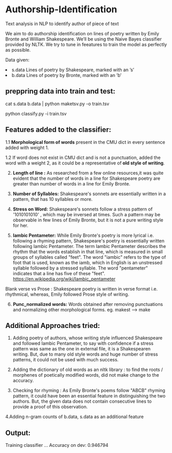 # Authorship-Identification
Text analysis in NLP to identify author of piece of text

We aim to do authorship identification on lines of poetry written by Emily Bronte and William Shakespeare. We’ll be using the Naive Bayes classifier provided by NLTK. We try to tune in feeatures to train the model as perfectly as possible.

Data given:
<li>  s.data Lines of poetry by Shakespeare, marked with an ’s’ </li>
<li>  b.data Lines of poetry by Bronte, marked with an ’b’ </li>

## preppring data into train and test:
cat s.data b.data | python maketsv.py -o train.tsv

python classify.py -i train.tsv

Features added to the classifier:
--------------------
1.1 <strong>Morphological form of words</strong> present in the CMU dict in every sentence added with weight 1.

1.2 If word does not exist in CMU dict and is not a punctuation, added the word with a weight 2, as it could be a representative of<strong> old style of writing</strong>.

2. <strong>Length of line :</strong> As researched from a few online resources,it was quite evident that the number of words in a line for Shakespeare poetry are greater than number of words in a line for Emily Bronte.

3. <strong>Number of Syllables:</strong> Shakespeare's sonnets are essentially written in a pattern, that has 10 syllables or more. 

4. <strong>Stress on Word:</strong> Shakespeare's sonnets follow a stress pattern of '1010101010' , which may be inversed at times. Such a pattern may be observable in few lines of Emily Bronte, but it is not a pure writing style for her.

5. <strong>Iambic Pentameter:</strong> While Emily Bronte's poetry is more lyrical i.e. following a rhyming pattern, Shakespeare's poetry is essentially written following Iambic Pentameter. The term Iambic Pentameter describes the rhythm that the words establish in that line, which is measured in small groups of syllables called "feet".  The word "iambic" refers to the type of foot that is used, known as the iamb, which in English is an unstressed syllable followed by a stressed syllable. 
The word "pentameter" indicates that a line has five of these "feet".
https://en.wikipedia.org/wiki/Iambic_pentameter

 Blank verse vs Prose : Shakespeare poetry is written in verse format i.e. rhythmical, whereas, Emily followed Prose style of writing.
 
6. <strong>Punc_normalized words:</strong> Words obtained after removing punctuations and normalizing other morphological forms. eg. makest --> make


Additional Approaches tried:
----
1. Adding poetry of authors, whose writing style influenced Shakespeare and followed Iambic Pentameter, to say with confidence if a stress pattern was same as the one in external file, it is a Shakespearen writing.
But, due to many old style words and huge number of stress patterns, it could not be used with much success.

2. Adding the dictionary of old words as an nltk library : to find the roots / morphenes of poetically modified words, did not make change to the accuracy.

3. Checking for rhyming : As Emily Bronte's poems follow "ABCB" rhyming pattern, it could have been an essential feature in distinguishing the two authors.
But, the given data does not contain consecutive lines to provide a proof of this observation.

4.Adding n-gram counts of b.data, s.data as an additional feature

Output:
---
Training classifier ... 
Accuracy on dev: 0.946794 
